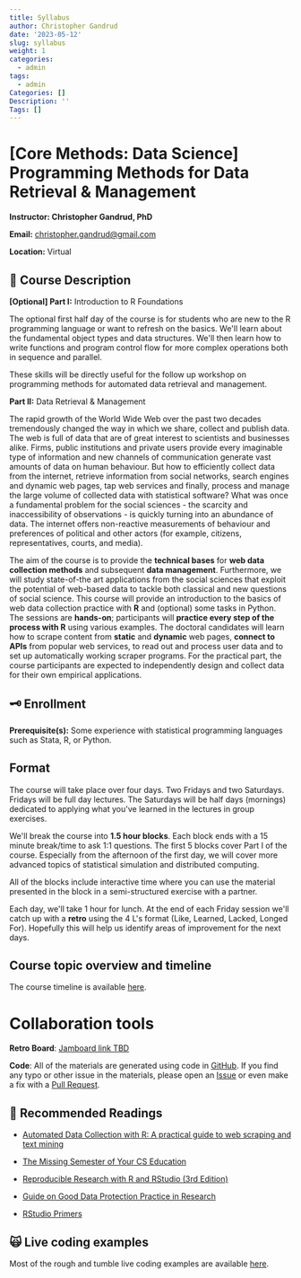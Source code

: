 ```yaml
---
title: Syllabus
author: Christopher Gandrud
date: '2023-05-12'
slug: syllabus
weight: 1
categories:
  - admin
tags:
  - admin
Categories: []
Description: ''
Tags: []
---
```


# \[Core Methods: Data Science\] Programming Methods for Data Retrieval & Management

**Instructor: Christopher Gandrud, PhD**

**Email:** [christopher.gandrud\@gmail.com](mailto:christopher.gandrud@gmail.com)

**Location:** Virtual

## 📜 Course Description

**[Optional] Part I:** Introduction to R Foundations

The optional first half day of the course is for students who are new to the R programming language or want to refresh on the basics. We'll learn about the fundamental object types and data structures. We'll then learn how to write functions and program control flow for more complex operations both in sequence and parallel.   

These skills will be directly useful for the follow up workshop on programming methods for automated data retrieval and management.

**Part II:** Data Retrieval & Management

The rapid growth of the World Wide Web over the past two decades tremendously changed the way in which we share, collect and publish data. The web is full of data that are of great interest to scientists and businesses alike. Firms, public institutions and private users provide every imaginable type of information and new channels of communication generate vast amounts of data on human behaviour. But how to efficiently collect data from the internet, retrieve information from social networks, search engines and dynamic web pages, tap web services and finally, process and manage the large volume of collected data with statistical software? What was once a fundamental problem for the social sciences - the scarcity and inaccessibility of observations - is quickly turning into an abundance of data. The internet offers non-reactive measurements of behaviour and preferences of political and other actors (for example, citizens, representatives, courts, and media).

The aim of the course is to provide the **technical bases** for **web data collection methods** and subsequent **data management**. Furthermore, we will study state-of-the art applications from the social sciences that exploit the potential of web-based data to tackle both classical and new questions of social science. This course will provide an introduction to the basics of web data collection practice with **R** and (optional) some tasks in Python. The sessions are **hands-on**; participants will **practice every step of the process with R** using various examples. The doctoral candidates will learn how to scrape content from **static** and **dynamic** web pages, **connect to APIs** from popular web services, to read out and process user data and to set up automatically working scraper programs. For the practical part, the course participants are expected to independently design and collect data for their own empirical applications.

## 🗝 Enrollment

**Prerequisite(s):** Some experience with statistical programming languages such as Stata, R, or Python.

## Format

The course will take place over four days. Two Fridays and two Saturdays. Fridays will be full day lectures. The Saturdays will be half days (mornings) dedicated to applying what you've learned in the lectures in group exercises.

We'll break the course into **1.5 hour blocks**. Each block ends with a 15 minute break/time to ask 1:1 questions. The first 5 blocks cover Part I of the course. Especially from the afternoon of the first day, we will cover more advanced topics of statistical simulation and distributed computing.

All of the blocks include interactive time where you can use the material presented in the block in a semi-structured exercise with a partner.

Each day, we'll take 1 hour for lunch. At the end of each Friday session we'll catch up with a **retro** using the 4 L's format (Like, Learned, Lacked, Longed For). Hopefully this will help us identify areas of improvement for the next days.

## Course topic overview and timeline

The course timeline is available [here](https://organized-chokeberry-7a3.notion.site/107d19ea57254b158063e167e08e30dd?v=62b96e72d6a4421eb7acc270ab06d3d8).

# Collaboration tools

<!-- **Integrated Developer Environment:** [RStudio Cloud](https://rstudio.cloud/project/1140732) -->

**Retro Board**: [Jamboard link TBD]()

**Code**: All of the materials are generated using code in [GitHub](https://github.com/christophergandrud/intro-data-retrieval-management/tree/website). If you find any typo or other issue in the materials, please open an [Issue](https://github.com/christophergandrud/intro-data-retrieval-management/issues) or even make a fix with a [Pull Request](https://docs.github.com/en/github/collaborating-with-issues-and-pull-requests/proposing-changes-to-your-work-with-pull-requests/about-pull-requests).

## 📖 Recommended Readings

-   [Automated Data Collection with R: A practical guide to web scraping and text mining](https://onlinelibrary.wiley.com/doi/book/10.1002/9781118834732)

-   [The Missing Semester of Your CS Education](https://missing.csail.mit.edu/)

-   [Reproducible Research with R and RStudio (3rd Edition)](https://brave-pasteur-c09ffa.netlify.app/slides/code/bookdown.pdf)

-   [Guide on Good Data Protection Practice in Research](https://www.eui.eu/Documents/ServicesAdmin/DeanOfStudies/ResearchEthics/Guide-Data-Protection-Research.pdf)

-   [RStudio Primers](https://rstudio.cloud/learn/primers)

## 🙀 Live coding examples

Most of the rough and tumble live coding examples are available [here](https://github.com/christophergandrud/hu-live-coding-course-examples).
